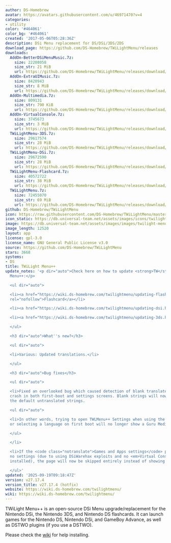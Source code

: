 ```yaml
---
author: DS-Homebrew
avatar: https://avatars.githubusercontent.com/u/46971470?v=4
categories:
- utility
color: '#464061'
color_bg: '#464061'
created: '2017-05-06T05:28:36Z'
description: DSi Menu replacement for DS/DSi/3DS/2DS
download_page: https://github.com/DS-Homebrew/TWiLightMenu/releases
downloads:
  AddOn-BetterDSiMenuMusic.7z:
    size: 22208058
    size_str: 21 MiB
    url: https://github.com/DS-Homebrew/TWiLightMenu/releases/download/v27.17.4/AddOn-BetterDSiMenuMusic.7z
  AddOn-ExtraUIMusic.7z:
    size: 8420943
    size_str: 8 MiB
    url: https://github.com/DS-Homebrew/TWiLightMenu/releases/download/v27.17.4/AddOn-ExtraUIMusic.7z
  AddOn-Multimedia.7z:
    size: 809131
    size_str: 790 KiB
    url: https://github.com/DS-Homebrew/TWiLightMenu/releases/download/v27.17.4/AddOn-Multimedia.7z
  AddOn-VirtualConsole.7z:
    size: 3745673
    size_str: 3 MiB
    url: https://github.com/DS-Homebrew/TWiLightMenu/releases/download/v27.17.4/AddOn-VirtualConsole.7z
  TWiLightMenu-3DS.7z:
    size: 29617574
    size_str: 28 MiB
    url: https://github.com/DS-Homebrew/TWiLightMenu/releases/download/v27.17.4/TWiLightMenu-3DS.7z
  TWiLightMenu-DSi.7z:
    size: 29672590
    size_str: 28 MiB
    url: https://github.com/DS-Homebrew/TWiLightMenu/releases/download/v27.17.4/TWiLightMenu-DSi.7z
  TWiLightMenu-Flashcard.7z:
    size: 40572722
    size_str: 38 MiB
    url: https://github.com/DS-Homebrew/TWiLightMenu/releases/download/v27.17.4/TWiLightMenu-Flashcard.7z
  TWiLightMenu.7z:
    size: 72455070
    size_str: 69 MiB
    url: https://github.com/DS-Homebrew/TWiLightMenu/releases/download/v27.17.4/TWiLightMenu.7z
github: DS-Homebrew/TWiLightMenu
icon: https://raw.githubusercontent.com/DS-Homebrew/TWiLightMenu/master/booter/Twilight%2B%2B-animated%20icon-fix.gif
icon_static: https://db.universal-team.net/assets/images/icons/twilight-menu.png
image: https://db.universal-team.net/assets/images/images/twilight-menu.png
image_length: 12520
layout: app
license: gpl-3.0
license_name: GNU General Public License v3.0
source: https://github.com/DS-Homebrew/TWiLightMenu
stars: 3668
systems:
- DS
title: TWiLight Menu++
update_notes: '<p dir="auto">Check here on how to update <strong>TW</strong>i<strong>L</strong>ight
  Menu++:</p>

  <ul dir="auto">

  <li><a href="https://wiki.ds-homebrew.com/twilightmenu/updating-flashcard.html"
  rel="nofollow">Flashcard</a></li>

  <li><a href="https://wiki.ds-homebrew.com/twilightmenu/updating-dsi.html" rel="nofollow">DSi</a></li>

  <li><a href="https://wiki.ds-homebrew.com/twilightmenu/updating-3ds.html" rel="nofollow">3DS</a></li>

  </ul>

  <h3 dir="auto">What''s new?</h3>

  <ul dir="auto">

  <li>Various: Updated translations.</li>

  </ul>

  <h3 dir="auto">Bug fixes</h3>

  <ul dir="auto">

  <li>Fixed an overlooked bug which caused detection of blank translated strings to
  crash in both first-boot and settings screens. Blank strings will now fallback to
  the default untranslated strings.

  <ul dir="auto">

  <li>In other words, trying to open TWLMenu++ Settings when using the French language
  or selecting a language on first boot will no longer show a Guru Meditation Error!</li>

  </ul>

  </li>

  <li>If the <code class="notranslate">Games and Apps settings</code> page contains
  no settings (due to using DSiWarehax exploits and no <em>Virtual Console</em> add-on
  installed), the page will now be skipped entirely instead of showing a blank page.</li>

  </ul>'
updated: '2025-09-19T09:18:47Z'
version: v27.17.4
version_title: v27.17.4 (hotfix)
website: https://wiki.ds-homebrew.com/twilightmenu/
wiki: https://wiki.ds-homebrew.com/twilightmenu/
---
```

TWiLight Menu++ is an open-source DSi Menu upgrade/replacement for the Nintendo DSi, the Nintendo 3DS, and Nintendo DS flashcards. It can launch games for the Nintendo DS, Nintendo DSi, and GameBoy Advance, as well as DSTWO plugins (if you use a DSTWO).

Please check the [wiki](https://wiki.ds-homebrew.com/twilightmenu/) for help installing.